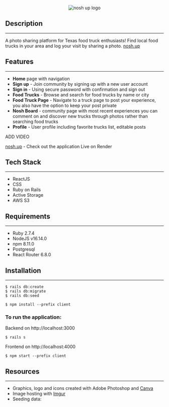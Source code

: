 
<p align="center">
<img
    src="https://i.imgur.com/gSE8qr7.png"
    alt="nosh up logo"
    style="max-width:350px;"
/>
</p>

## Description
[nosh.up]: https://nosh.onrender.com/
---

A photo sharing platform for Texas food truck enthusiasts! Find local food trucks in your area and log your visit by sharing a photo. [nosh.up]
## Features
---
- **Home** page with navigation
- **Sign up**  -  Join community by signing up with a new user account
- **Sign in**  - Using secure password with confirmation and sign out
- **Food Trucks**  -  Browse and search for food trucks by name or city
- **Food Truck Page**  -  Navigate to a truck page to post your experience, you also have the option to keep your post private 
- **Nosh Board** - community page with most recent experiences you can comment on and discover new trucks through photos rather than searching food trucks
- **Profile** - User profile including favorite trucks list, editable posts


ADD VIDEO

[nosh.up] - Check out the application Live on Render 
## Tech Stack
---
- ReactJS
- CSS
- Ruby on Rails
- Active Storage
- AWS S3

## Requirements
---
- Ruby 2.7.4
- NodeJS v16.14.0
- npm 8.11.0
- Postgresql
- React Router 6.8.0
## Installation
---
```console
$ rails db:create 
$ rails db:migrate
$ rails db:seed

$ npm install --prefix client
```
### To run the application:

Backend on http://localhost:3000
```
$ rails s
 ```

Frontend on http://localhost:4000
```
$ npm start --prefix client
``` 
## Resources
 ___
- Graphics, logo and icons created with Adobe Photoshop and [Canva] 
- Image hosting with [Imgur]
- Seeding data:
      
[Yelp]: https://www.yelp.com/
[Shutterstock]: https://www.shutterstock.com/
[Canva]: https://www.canva.com/
[Imgur]: https://imgur.com/



